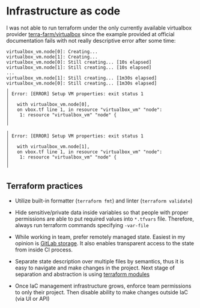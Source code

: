 # Infrastructure as code

I was not able to run terraform under
the only currently available virtualbox provider [terra-farm/virtualbox](https://registry.terraform.io/providers/terra-farm/virtualbox/latest)
since the example provided at official documentation fails with not really descriptive error after some time:

```
virtualbox_vm.node[0]: Creating...
virtualbox_vm.node[1]: Creating...
virtualbox_vm.node[0]: Still creating... [10s elapsed]
virtualbox_vm.node[1]: Still creating... [10s elapsed]
...
virtualbox_vm.node[1]: Still creating... [1m30s elapsed]
virtualbox_vm.node[0]: Still creating... [1m30s elapsed]
╷
│ Error: [ERROR] Setup VM properties: exit status 1
│ 
│   with virtualbox_vm.node[0],
│   on vbox.tf line 1, in resource "virtualbox_vm" "node":
│    1: resource "virtualbox_vm" "node" {
│ 
╵
╷
│ Error: [ERROR] Setup VM properties: exit status 1
│ 
│   with virtualbox_vm.node[1],
│   on vbox.tf line 1, in resource "virtualbox_vm" "node":
│    1: resource "virtualbox_vm" "node" {
│ 
╵
```

## Terraform practices

- Utilize built-in formatter (`terraform fmt`) and linter (`terraform validate`)

- Hide sensitive/private data inside variables so that people with proper permissions are able to put required values
  into `*.tfvars` file. Therefore, always run terraform commands specifying `-var-file`

- While working in team, prefer remotely managed state. Easiest in my opinion is [GitLab storage](https://docs.gitlab.com/ee/user/infrastructure/terraform_state.html).
  It also enables transparent access to the state from inside CI process.

- Separate state description over multiple files by semantics, thus it is easy to navigate and make changes in the project.
  Next stage of separation and abstraction is using [terraform modules](https://www.terraform.io/docs/language/modules/syntax.html)

- Once IaC management infrastructure grows, enforce team permissions to only their project.
  Then disable ability to make changes outside IaC (via UI or API)
